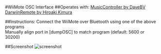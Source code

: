 #WiiMote OSC Interface
##Operates with: 
[MusicController by DaveBV](https://github.com/davebv/Music-Controller)  
[DarwiinRemote by Hiroaki Kimura](http://code.google.com/p/darwiinosc/source/browse/)

##Instructions:
Connect the WiiMote over Bluetooth using one of the above programs  
Manually align port in [dumpOSC] to match program (default: 5600 or 30200)  

##Screenshot
![screenshot](https://github.com/robbykraft/WiiMote/raw/master/screenshot.png)
